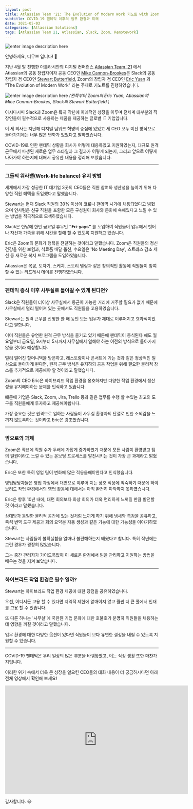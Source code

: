```yaml
---
layout: post
title: Atlassian Team '21: The Evolution of Modern Work 키노트 with Zoom & Slack CEO
subtitle: COVID-19 팬데믹 이후의 업무 환경과 미래
date: 2021-05-03
categories: [Atlassian Solutions]
tags: [Atlassian Team 21, Atlassian, Slack, Zoom, Remotework]
---
```

![enter image description here](https://i2.wp.com/atlassianblog.wpengine.com/wp-content/uploads/2020/04/brand-4570-how-to-lead-remotely-when-you-dont-have-a-clue@2x.png?w=2240&ssl=1)


안녕하세요, 디무브 입니다! :balloon:

지난 4월 말 진행한 아틀라시안의 디지털 컨퍼런스 [Atlassian Team '21](https://events.atlassian.com/team21) 에서 Atlassian의 공동 창립자이자 공동 CEO인 [Mike Cannon-Brookes](https://www.linkedin.com/in/mcannonbrookes)은 Slack의 공동 창립자 겸 CEO인 [Stewart Butterfield](https://www.linkedin.com/in/butterfield), Zoom의 창립자 겸 CEO인 [Eric Yuan](https://www.linkedin.com/in/ericsyuan) 과 "The Evolution of Modern Work" 라는 주제로 키노트를 진행하였습니다. 

![enter image description here](https://static.ffx.io/images/$zoom_0.53,$multiply_0.5855,$ratio_1.776846,$width_1059,$x_1,$y_0/t_crop_custom/e_sharpen:25,q_85,f_auto/50082adc8cf5638e333be0833ce4e54d308902b1)
*(왼쪽부터 Zoom의 Eric Yuan, Atlassian의 Mice Cannon-Brookes, Slack의 Stewart Butterfield )*

아시다시피 Slack과 Zoom은 특히 작년에 이례적인 성장을 이루며 전세계 대부분의 직장인들이 필수적으로 사용하는 제품을 제공하는 글로벌 IT 기업입니다. 

이 세 회사는 지난해 디지털 팀워크 혁명의 중심에 있었고 세 CEO 모두 이전 방식으로 돌아가기에는 너무 많은 변화가 있었다고 말하였습니다. 

COVID-19로 인한 팬데믹 상황을 회사가 어떻게 대응하였고 지원하였는지, 대규모 원격 근무에서 파생된 새로운 업무 스타일과 그 결과가 어떻게 되는지, 그리고 앞으로 어떻게 나아가야 하는지에 대해서 공유한 내용을 정리해 보았습니다. 

---

### 그들의 워라밸(Work-life balance) 유지 방법

세계에서 가장 성공한 IT 대기업 3곳의 CEO들은 직원 참여와 생산성을 높이기 위해 다양한 직원 혜택을 도입했다고 말했습니다.

Stewart는 현재 Slack 직원의 30% 이상이 코로나 팬데믹 시기에 채용되었다고 밝혔으며 인사팀은 신규 직원을 포함한 모든 구성원이 회사와 문화에 속해있다고 느낄 수 있는 방법을 적극적으로 모색하였습니다. 

Slack은 한달에 한번 금요일 휴무인 **"Fri-yays"** 를 도입하여 직원들이 업무에서 벗어나 자신과 가족을 위해 시간을 할애 할 수 있도록 지원하고 있습니다.

Eric은 Zoom의 문화가 행복을 전달하는 것이라고 말했습니다. 
Zoom은 직원들의 정신 건강을 위한 보험과, 식료품 배달 옵션, 수요일은 'No Meeting Day', 스트레스 감소 세션 등 새로운 복지 프로그램을 도입하였습니다. 

Atlassian은 목공, 도자기, 스케치, 스토리 텔링과 같은 창의적인 활동에 직원들이 참여할 수 있는 리프레시 데이를 진행하였습니다. 


---

### 펜데믹 종식 이후 사무실로 돌아갈 수 있게 된다면?

Slack은 직원들이 더이상 사무실에서 통근이 가능한 거리에 거주할 필요가 없기 때문에 사무실에서 멀리 떨어져 있는 곳에서도 직원들을 고용하였습니다.

Stewart는 원격 근무를 진행한 한 해 동안 모든 업무가 제대로 이루어지고 효과적이었다고 말합니다. 

이미 직원들은 유연한 원격 근무 방식을 즐기고 있기 때문에 팬데믹이 종식된다 해도 월요일부터 금요일, 9시부터 5시까지 사무실에서 일해야 하는 이전의 방식으로 돌아가지 않을 것이라 예상합니다. 

멀리 떨어진 할머니댁을 방문하고, 레스토랑이나 콘서트에 가는 것과 같은 정상적인 일상으로 돌아가게 된다면, 원격 근무 방식은 유지하되 공동 작업을 위해 필요한 물리적 장소를 추가적으로 제공해야 할 것이라고 말했습니다. 
 
Zoom의 CEO Eric은 하이브리드 작업 환경을 옹호하지만 다양한 작업 환경에서 생산성을 유지해야하는 문제를 인식하고 있습니다. 

떄문에 기업은 Slack, Zoom, Jira, Trello 등과 같은 업무를 수행 할 수있는 최고의 도구를 직원들에게 투자하고 제공해야합니다. 

가장 중요한 것은 원격으로 일하는 사람들이 사무실 환경과의 단절로 인한 소외감을 느끼지 않도록하는 것이라고 Eric은 강조했습니다.


---

### 앞으로의 과제 

Zoom은 작년에 직원 수가 두배에 가깝게 증가하였기 때문에 모든 사람이 환영받고 팀의 일원이라고 느낄 수 있는 온보딩 프로세스를 발전시키는 것이 가장 큰 과제라고 밝혔습니다. 

Eric은 또한 특히 영업 팀이 변화에 많은 적응을해야한다고 인식했습니다. 

영업담당자들은 영업 과정에서 대면으로 이루어 지는 상호 작용에 익숙하기 때문에 하이브리드 작업 환경에서의 영업 활동에 대해서는 아직 완전히 파악하지 못하였습니다. 

Eric은 향후 10년 내에, 대면 회의보다 화상 회의가 더욱 편리하게 느껴질 만큼 발전할 것 이라고 말했습니다. 

상대방과 동일한 물리적 공간에 있는 것처럼 느끼게 하기 위해 냄새와 촉감을 공유하고, 즉석 번역 도구 제공과 회의 요약본 자동 생성과 같은 기능에 대한 가능성을 이야기하였습니다. 

Stewart는 사람들이 불확실함을 얼마나 불편해하는지 배웠다고 합니다. 특히 작년에는 그런 경우가 굉장히 많았습니다. 

그는 중간 관리자가 가이드북없이 이 새로운 환경에서 팀을 관리하고 지원하는 방법을 배우는 것을 지켜 보았습니다. 


---

### 하이브리드 작업 환경은 필수 일까? 

Stewart는 하이브리드 작업 환경 제공에 대한 장점을 공유하였습니다.

우선, 어디서든 고용 할 수 있다면 지역적 제한에 얽매이지 않고 훨씬 더 큰 풀에서 인재를 고용 할 수 있습니다. 

또 다른 하나는 '사무실'에 국한된 기업 문화에 대한 호불호가 분명히 직원들을 채용하는데 영향을 끼칠 것이라고 말했습니다. 

업무 환경에 대한 다양한 옵션이 있다면 직원들이 보다 유연한 결정을 내릴 수 있도록 지원할 수 있습니다. 


---

COVID-19 팬데믹은 우리 일상의 많은 부분을 바꿔놓았고, 이는 직장 생활 또한 마찬가지입니다. 

이러한 위기 속에서 더욱 큰 성장을 일으킨 CEO들의 대화 내용이 더 궁금하시다면 아래 전체 영상에서 확인해 보세요! 

<iframe width="600" height="354" src="https://www.youtube.com/embed/FipL3DrtNLY" title="YouTube video player" frameborder="0" allow="accelerometer; autoplay; clipboard-write; encrypted-media; gyroscope; picture-in-picture" allowfullscreen></iframe>

감사합니다. :smiley: 
<!--stackedit_data:
eyJoaXN0b3J5IjpbLTE1OTkzODYzODJdfQ==
-->
